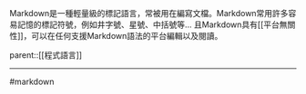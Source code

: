 Markdown是一種輕量級的標記語言，常被用在編寫文檔。Markdown常用許多容易記憶的標記符號，例如井字號、星號、中括號等...
且Markdown具有[[平台無關性]]，可以在任何支援Markdown語法的平台編輯以及閱讀。

parent::[[程式語言]]
- - -
#markdown  
